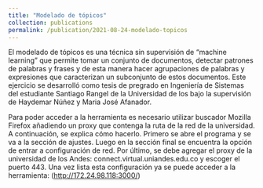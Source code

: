 ```yaml
---
title: "Modelado de tópicos"
collection: publications
permalink: /publication/2021-08-24-modelado-topicos
---
```




El modelado de tópicos es una técnica sin supervisión de “machine learning” que permite tomar un conjunto de documentos, detectar patrones de palabras y frases y de esta manera hacer agrupaciones de palabras y expresiones que caracterizan un subconjunto de estos documentos. Este ejercicio se desarrolló como tesis de pregrado en Ingeniería de Sistemas del estudiante Santiago Rangel de la Universidad de los bajo la supervisión de Haydemar Núñez y Maria José Afanador.

Para poder acceder a la herramienta es necesario utilizar buscador Mozilla Firefox añadiendo un proxy que contenga la ruta de la red de la universidad. A continuación, se explica cómo hacerlo. Primero se abre el programa y se va a la sección de ajustes. Luego en la sección final se encuentra la opción de entrar a configuración de red. Por último, se debe agregar el proxy de la universidad de los Andes: connect.virtual.uniandes.edu.co y escoger el puerto 443. Una vez lista esta configuración ya se puede acceder a la herramienta: (http://172.24.98.118:3000/)

